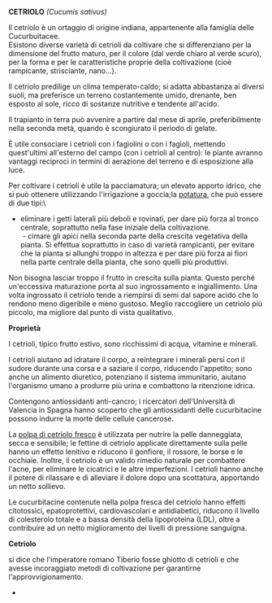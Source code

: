 **CETRIOLO** *(Cucumis sativus)*

Il cetriolo è un ortaggio di origine indiana, appartenente alla
famiglia delle Cucurbuitacee.\
Esistono diverse varietà di cetrioli da coltivare che si differenziano
per la dimensione del frutto maturo, per il colore (dal verde chiaro al
verde scuro), per la forma e per le caratteristiche proprie della
coltivazione (cioè rampicante, strisciante, nano...).

Il cetriolo predilige un clima temperato-caldo; si
adatta abbastanza ai diversi suoli, ma preferisce un terreno
costantemente umido, drenante, ben esposto al sole, ricco di sostanze
nutritive e tendente all'acido.

Il trapianto in terra può avvenire a partire dal mese di aprile,
preferibilmente nella seconda metà, quando è scongiurato il
periodo di gelate.

È utile consociare i cetrioli con i fagiolini o con i fagioli, mettendo
quest'ultimi all'esterno del campo (con i cetrioli al centro): le piante
avranno vantaggi reciproci in termini di aerazione del terreno e di
esposizione alla luce.

Per coltivare i cetrioli è utile la pacciamatura; un elevato
apporto idrico, che si può ottenere utilizzando l'irrigazione a
goccia;la [potatura](https://www.coltivazionebiologica.it/attrezzi-per-la-potatura/),
che può essere di due tipi:\
- eliminare i getti laterali più deboli e rovinati, per dare più forza
al tronco centrale, soprattutto nella fase iniziale della
coltivazione.\
 - cimare gli apici nella seconda parte della crescita
vegetativa della pianta. Si effettua soprattutto in caso di varietà
rampicanti, per evitare che la pianta si allunghi troppo in altezza e
per dare più forza ai fiori nella parte centrale della pianta, che sono
quelli più produttivi. 

Non bisogna lasciar troppo il frutto in crescita sulla pianta. Questo
perché un'eccessiva maturazione porta al suo ingrossamento e
ingiallimento. Una volta ingrossato il cetriolo tende a riempirsi di
semi dal sapore acido che lo rendono meno digeribile e meno gustoso.
Meglio raccogliere un cetriolo più piccolo, ma migliore dal punto di
vista qualitativo.

**Proprietà**

I cetrioli, tipico frutto estivo, sono ricchissimi di acqua, vitamine e
minerali.

I cetrioli aiutano ad idratare il corpo, a reintegrare i minerali persi
con il sudore durante una corsa e a saziare il corpo, riducendo
l'appetito; sono anche un alimento diuretico, potenziano il sistema
immunitario, aiutano l'organismo umano a produrre più urina e combattono
la ritenzione idrica.

Contengono antiossidanti anti-cancro; i ricercatori dell'Università di
Valencia in Spagna hanno scoperto che gli antiossidanti delle
cucurbitacine possono indurre la morte delle cellule cancerose.

La [polpa di cetriolo
fresco](https://www.cedior.com/gli-utilizzi-del-cetriolo-in-cucina-e-non-solo/) è
utilizzata per nutrire la pelle danneggiata, secca e sensibile; le
fettine di cetriolo applicate direttamente sulla pelle hanno un effetto
lenitivo e riducono il gonfiore, il rossore, le borse e le occhiaie.
Inoltre, il cetriolo è un valido rimedio naturale per combattere l'acne,
per eliminare le cicatrici e le altre imperfezioni. I cetrioli hanno
anche il potere di rilassare e di alleviare il dolore dopo una
scottatura, apportando un netto sollievo.

Le cucurbitacine contenute nella polpa fresca del cetriolo hanno effetti
citotossici, epatoprotettivi, cardiovascolari e antidiabetici, riducono
il livello di colesterolo totale e a bassa densità della lipoproteina
(LDL), oltre a contribuire ad un netto miglioramento dei livelli di
pressione sanguigna.

**Cetriolo**

si dice che l\'imperatore romano Tiberio fosse ghiotto di cetrioli e che
avesse incoraggiato metodi di coltivazione per garantirne
l\'approvvigionamento.

- 
